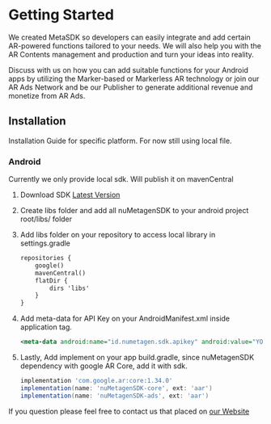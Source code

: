 # Getting Started

We created MetaSDK so developers can easily integrate and add certain AR-powered functions tailored to your needs. We will also help you with the AR Contents management and production and turn your ideas into reality.

Discuss with us on how you can add suitable functions for your Android apps by utilizing the Marker-based or Markerless AR technology or join our AR Ads Network and be our Publisher to generate additional revenue and monetize from AR Ads.

## Installation

Installation Guide for specific platform. For now still using local file.

### Android

Currently we only provide local sdk. Will publish it on mavenCentral  

1. Download SDK [Latest Version](https://github.com/nuMetagen/nuMetagen.github.io/releases/download/v0.6.1/nuMetagenSDK-0.6.1.zip/)
2. Create libs folder and add all nuMetagenSDK to your android project root/libs/ folder
3. Add libs folder on your repository to access local library in settings.gradle

    ```xml
    repositories {
        google()
        mavenCentral()
        flatDir {
            dirs 'libs'
        }
    }
    ```

4. Add meta-data for API Key on your AndroidManifest.xml inside application tag.

    ```xml
    <meta-data android:name="id.numetagen.sdk.apikey" android:value="YOUR_API_KEY" />
    ```

5. Lastly, Add implement on your app build.gradle, since nuMetagenSDK dependency with google AR Core, add it with sdk.

    ```gradle
    implementation 'com.google.ar:core:1.34.0'
    implementation(name: 'nuMetagenSDK-core', ext: 'aar')
    implementation(name: 'nuMetagenSDK-ads', ext: 'aar')
    ```

If you question please feel free to contact us that placed on [our Website](https://numetagen.id/)
<!-- ## FAQ
- Where i can get APIKey?
    
    You can Contact nuMetagen for getting API Key

- I want to publish my ads on nuMetagen AR Ads?

    Contact nuMetagen  -->
